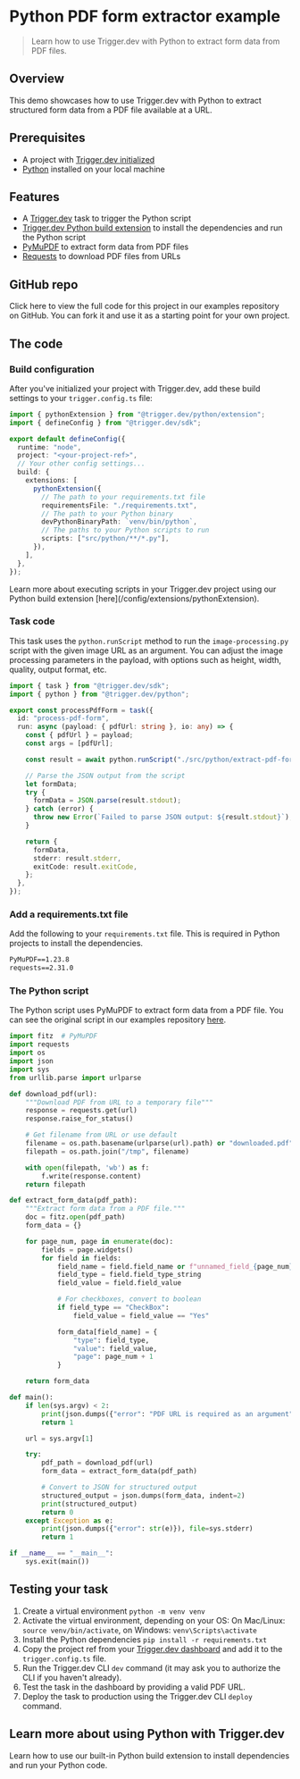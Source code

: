 # Python PDF form extractor example

> Learn how to use Trigger.dev with Python to extract form data from PDF files.

## Overview

This demo showcases how to use Trigger.dev with Python to extract structured form data from a PDF file available at a URL.

## Prerequisites

* A project with [Trigger.dev initialized](/quick-start)
* [Python](https://www.python.org/) installed on your local machine

## Features

* A [Trigger.dev](https://trigger.dev) task to trigger the Python script
* [Trigger.dev Python build extension](https://trigger.dev/docs/config/extensions/pythonExtension) to install the dependencies and run the Python script
* [PyMuPDF](https://pymupdf.readthedocs.io/en/latest/) to extract form data from PDF files
* [Requests](https://docs.python-requests.org/en/master/) to download PDF files from URLs

## GitHub repo

<Card title="View the project on GitHub" icon="GitHub" href="https://github.com/triggerdotdev/examples/edit/main/python-pdf-form-extractor/">
  Click here to view the full code for this project in our examples repository on GitHub. You can
  fork it and use it as a starting point for your own project.
</Card>

## The code

### Build configuration

After you've initialized your project with Trigger.dev, add these build settings to your `trigger.config.ts` file:

```ts trigger.config.ts
import { pythonExtension } from "@trigger.dev/python/extension";
import { defineConfig } from "@trigger.dev/sdk";

export default defineConfig({
  runtime: "node",
  project: "<your-project-ref>",
  // Your other config settings...
  build: {
    extensions: [
      pythonExtension({
        // The path to your requirements.txt file
        requirementsFile: "./requirements.txt",
        // The path to your Python binary
        devPythonBinaryPath: `venv/bin/python`,
        // The paths to your Python scripts to run
        scripts: ["src/python/**/*.py"],
      }),
    ],
  },
});
```

<Info>
  Learn more about executing scripts in your Trigger.dev project using our Python build extension
  [here](/config/extensions/pythonExtension).
</Info>

### Task code

This task uses the `python.runScript` method to run the `image-processing.py` script with the given image URL as an argument. You can adjust the image processing parameters in the payload, with options such as height, width, quality, output format, etc.

```ts src/trigger/pythonPdfTask.ts
import { task } from "@trigger.dev/sdk";
import { python } from "@trigger.dev/python";

export const processPdfForm = task({
  id: "process-pdf-form",
  run: async (payload: { pdfUrl: string }, io: any) => {
    const { pdfUrl } = payload;
    const args = [pdfUrl];

    const result = await python.runScript("./src/python/extract-pdf-form.py", args);

    // Parse the JSON output from the script
    let formData;
    try {
      formData = JSON.parse(result.stdout);
    } catch (error) {
      throw new Error(`Failed to parse JSON output: ${result.stdout}`);
    }

    return {
      formData,
      stderr: result.stderr,
      exitCode: result.exitCode,
    };
  },
});
```

### Add a requirements.txt file

Add the following to your `requirements.txt` file. This is required in Python projects to install the dependencies.

```txt requirements.txt
PyMuPDF==1.23.8
requests==2.31.0
```

### The Python script

The Python script uses PyMuPDF to extract form data from a PDF file. You can see the original script in our examples repository [here](https://github.com/triggerdotdev/examples/blob/main/python-pdf-form-extractor/src/python/extract-pdf-form.py).

```python src/python/extract-pdf-form.py
import fitz  # PyMuPDF
import requests
import os
import json
import sys
from urllib.parse import urlparse

def download_pdf(url):
    """Download PDF from URL to a temporary file"""
    response = requests.get(url)
    response.raise_for_status()

    # Get filename from URL or use default
    filename = os.path.basename(urlparse(url).path) or "downloaded.pdf"
    filepath = os.path.join("/tmp", filename)

    with open(filepath, 'wb') as f:
        f.write(response.content)
    return filepath

def extract_form_data(pdf_path):
    """Extract form data from a PDF file."""
    doc = fitz.open(pdf_path)
    form_data = {}

    for page_num, page in enumerate(doc):
        fields = page.widgets()
        for field in fields:
            field_name = field.field_name or f"unnamed_field_{page_num}_{len(form_data)}"
            field_type = field.field_type_string
            field_value = field.field_value

            # For checkboxes, convert to boolean
            if field_type == "CheckBox":
                field_value = field_value == "Yes"

            form_data[field_name] = {
                "type": field_type,
                "value": field_value,
                "page": page_num + 1
            }

    return form_data

def main():
    if len(sys.argv) < 2:
        print(json.dumps({"error": "PDF URL is required as an argument"}), file=sys.stderr)
        return 1

    url = sys.argv[1]

    try:
        pdf_path = download_pdf(url)
        form_data = extract_form_data(pdf_path)

        # Convert to JSON for structured output
        structured_output = json.dumps(form_data, indent=2)
        print(structured_output)
        return 0
    except Exception as e:
        print(json.dumps({"error": str(e)}), file=sys.stderr)
        return 1

if __name__ == "__main__":
    sys.exit(main())
```

## Testing your task

1. Create a virtual environment `python -m venv venv`
2. Activate the virtual environment, depending on your OS: On Mac/Linux: `source venv/bin/activate`, on Windows: `venv\Scripts\activate`
3. Install the Python dependencies `pip install -r requirements.txt`
4. Copy the project ref from your [Trigger.dev dashboard](https://cloud.trigger.dev) and add it to the `trigger.config.ts` file.
5. Run the Trigger.dev CLI `dev` command (it may ask you to authorize the CLI if you haven't already).
6. Test the task in the dashboard by providing a valid PDF URL.
7. Deploy the task to production using the Trigger.dev CLI `deploy` command.

## Learn more about using Python with Trigger.dev

<Card title="Python build extension" icon="code" href="/config/extensions/pythonExtension">
  Learn how to use our built-in Python build extension to install dependencies and run your Python
  code.
</Card>
